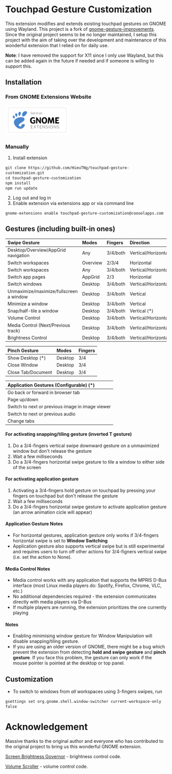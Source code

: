# Touchpad Gesture Customization

This extension modifies and extends existing touchpad gestures on GNOME using Wayland. This project is a fork of [gnome-gesture-improvements](https://github.com/harshadgavali/gnome-gesture-improvements). Since the original project seems to be no longer maintained, I setup this project with the aim of taking over the development and maintenance of this wonderful extension that I relied on for daily use.

**Note**: I have removed the support for X11 since I only use Wayland, but this can be added again in the future if needed and if someone is willing to support this.

## Installation

### From GNOME Extensions Website

<a href="https://extensions.gnome.org/extension/7850/touchpad-gesture-customization/">
<img src="https://github.com/andyholmes/gnome-shell-extensions-badge/raw/master/get-it-on-ego.svg" alt="Get it on EGO" width="200" />
</a>

### Manually

1. Install extension

```
git clone https://github.com/HieuTNg/touchpad-gesture-customization.git
cd touchpad-gesture-customization
npm install
npm run update
```

2. Log out and log in
3. Enable extension via extensions app or via command line

```
gnome-extensions enable touchpad-gesture-customization@coooolapps.com
```

## Gestures (including built-in ones)

| Swipe Gesture                           | Modes    | Fingers  | Direction           |
| :-------------------------------------- | :------- | :------- | :------------------ |
| Desktop/Overview/AppGrid navigation     | Any      | 3/4/both | Vertical/Horizontal |
| Switch workspaces                       | Overview | 2/3/4    | Horizontal          |
| Switch workspaces                       | Any      | 3/4/both | Vertical/Horizontal |
| Switch app pages                        | AppGrid  | 2/3      | Horizontal          |
| Switch windows                          | Desktop  | 3/4/both | Vertical/Horizontal |
| Unmaximize/maximize/fullscreen a window | Desktop  | 3/4/both | Vertical            |
| Minimize a window                       | Desktop  | 3/4/both | Vertical            |
| Snap/half-tile a window                 | Desktop  | 3/4/both | Vertical (\*)       |
| Volume Control                          | Desktop  | 3/4/both | Vertical/Horizontal |
| Media Control (Next/Previous track)     | Desktop  | 3/4/both | Vertical/Horizontal |
| Brightness Control                      | Desktop  | 3/4/both | Vertical/Horizontal |

| Pinch Gesture      | Modes   | Fingers |
| :----------------- | :------ | :------ |
| Show Desktop (\*)  | Desktop | 3/4     |
| Close Window       | Desktop | 3/4     |
| Close Tab/Document | Desktop | 3/4     |

| Application Gestures (Configurable) (\*)         |
| :----------------------------------------------- |
| Go back or forward in browser tab                |
| Page up/down                                     |
| Switch to next or previous image in image viewer |
| Switch to next or previous audio                 |
| Change tabs                                      |

#### For activating snapping/tiling gesture (inverted T gesture)

1. Do a 3/4-fingers vertical swipe downward gesture on a unmaximized window but don't release the gesture
2. Wait a few milliseconds
3. Do a 3/4-fingers horizontal swipe gesture to tile a window to either side of the screen

#### For activating application gesture

1. Activating a 3/4-fingers hold gesture on touchpad by pressing your fingers on touchpad but don't release the gesture
2. Wait a few milliseconds
3. Do a 3/4-fingers horizontal swipe gesture to activate application gesture (an arrow animation cicle will appear)

#### Application Gesture Notes

- For horizontal gestures, application gesture only works if 3/4-fingers horizontal swipe is set to **Window Switching**
- Application gesture also supports vertical swipe but is still experimental and requires users to turn off other actions for 3/4-figners vertical swipe (i.e. set the action to None).

#### Media Control Notes

- Media control works with any application that supports the MPRIS D-Bus interface (most Linux media players do: Spotify, Firefox, Chrome, VLC, etc.)
- No additional dependencies required - the extension communicates directly with media players via D-Bus
- If multiple players are running, the extension prioritizes the one currently playing

#### Notes

- Enabling minimising window gesture for Window Manipulation will disable snapping/tiling gesture.
- If you are using an older version of GNOME, there might be a bug which prevent the extension from detecting **hold and swipe gesture** and **pinch gesture**. If you face this problem, the gesture can only work if the mouse pointer is pointed at the desktop or top panel.

## Customization

- To switch to windows from _all_ workspaces using 3-fingers swipes, run

```
gsettings set org.gnome.shell.window-switcher current-workspace-only false
```

# Acknowledgement

Massive thanks to the original author and everyone who has contributed to the original project to bring us this wonderful GNOME extension.

[Screen Brightness Governor](https://github.com/inbalboa/gnome-brightness-governor) - brightness control code.

[Volume Scroller](https://github.com/francislavoie/gnome-shell-volume-scroller) - volume control code.

